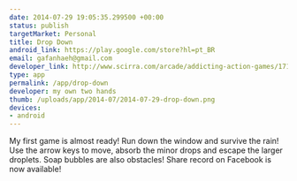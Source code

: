 ```yaml
--- 
date: 2014-07-29 19:05:35.299500 +00:00
status: publish
targetMarket: Personal
title: Drop Down
android_link: https://play.google.com/store?hl=pt_BR
email: gafanhaeh@gmail.com
developer_link: http://www.scirra.com/arcade/addicting-action-games/17178/drop-down
type: app
permalink: /app/drop-down
developer: my own two hands
thumb: /uploads/app/2014-07/2014-07-29-drop-down.png
devices: 
- android
---
```


My first game is almost ready! 
Run down the window and survive the rain! 
Use the arrow keys to move, absorb the minor drops and escape the larger droplets. 
Soap bubbles are also obstacles! 
Share record on Facebook is now available!
